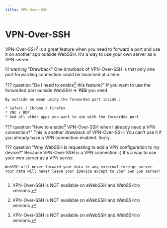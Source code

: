 ```yaml
---
title: VPN-Over-SSH
---
```


# VPN-Over-SSH

VPN-Over-SSH[^1] is a great feature when you need to forward a port and use it on another app outside WebSSH. It's a way to use your own server as a VPN server.

!!! warning "Drawback"
    One drawback of VPN-Over-SSH is that only one port forwarding connection could be launched at a time.

??? question "Do I need to enable[^1] this feature?"
    If you want to use the forwarded port outside WebSSH => **YES** you need

    By outside we mean using the forwarded port inside :

    * Safari / Chrome / Firefox
    * VNC / RDP
    * And all other apps you want to use with the forwarded port

??? question "How to enable[^1] VPN-Over-SSH when I already need a VPN connection?"
    This is another drawback of VPN-Over-SSH. You can't use it if you already have a VPN connection enabled. Sorry.

??? question "Why WebSSH is requesting to add a VPN configuration to my device?"
    Because VPN-Over-SSH is a VPN connection :) It's a way to use your own server as a VPN server.
    
    WebSSH will never forward your data to any external foreign server. Your data will never leave your iDevice except to your own SSH server!

[^1]: VPN-Over-SSH is NOT available on eWebSSH and WebSSH::o versions.